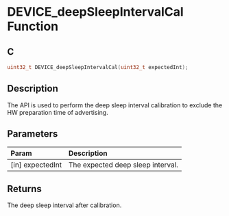 # DEVICE_deepSleepIntervalCal Function

## C

```c
uint32_t DEVICE_deepSleepIntervalCal(uint32_t expectedInt);
```

## Description

 The API is used to perform the deep sleep interval calibration to exclude the HW preparation time of advertising.

## Parameters

| Param | Description |
|:----- |:----------- |
| [in] expectedInt | The expected deep sleep interval.  

## Returns

 The deep sleep interval after calibration. 
